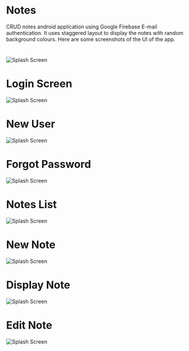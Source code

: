 # Notes
CRUD notes android application using Google Firebase E-mail authentication. It uses staggered layout to display the notes with random background colours. Here are some screenshots of the UI of the app.

#

![Splash Screen](https://github.com/shobhitbehl98/Notes/blob/master/readmeimages/iloveimg-resized/Screenshot_20220221-114903.jpg)
# Login Screen
![Splash Screen](https://github.com/shobhitbehl98/Notes/blob/master/readmeimages/iloveimg-resized/Screenshot_20220221-111840.jpg)
# New User
![Splash Screen](https://github.com/shobhitbehl98/Notes/blob/master/readmeimages/iloveimg-resized/Screenshot_20220221-123930.jpg)
# Forgot Password
![Splash Screen](https://github.com/shobhitbehl98/Notes/blob/master/readmeimages/iloveimg-resized/Screenshot_20220221-115148.jpg)
# Notes List 
![Splash Screen](https://github.com/shobhitbehl98/Notes/blob/master/readmeimages/iloveimg-resized/Screenshot_20220221-114927.jpg)
# New Note
![Splash Screen](https://github.com/shobhitbehl98/Notes/blob/master/readmeimages/iloveimg-resized/Screenshot_20220221-115307.jpg)
# Display Note
![Splash Screen](https://github.com/shobhitbehl98/Notes/blob/master/readmeimages/iloveimg-resized/Screenshot_20220221-115319.jpg)
# Edit Note
![Splash Screen](https://github.com/shobhitbehl98/Notes/blob/master/readmeimages/iloveimg-resized/Screenshot_20220221-115331.jpg)
